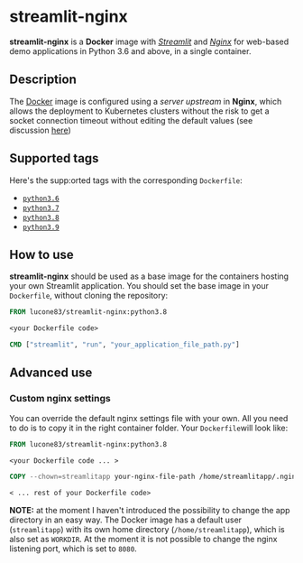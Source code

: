 # streamlit-nginx

**streamlit-nginx** is a **Docker** image with [_Streamlit_](https://streamlit.io/) and [_Nginx_](https://www.nginx.com/) for web-based demo applications in Python 3.6 and above, in a single container.


## Description

The [Docker](https://www.docker.com) image is configured using a _server upstream_ in **Nginx**, which allows the deployment to Kubernetes clusters without the risk to get a socket connection timeout without editing the default values (see discussion [here](https://discuss.streamlit.io/t/streamlit-reruns-all-30-seconds/7201/4))


## Supported tags

Here's the supp:orted tags with the corresponding `Dockerfile`:

- [`python3.6`](python3.6.dockerfile)
- [`python3.7`](python3.7.dockerfile)
- [`python3.8`](python3.8.dockerfile)
- [`python3.9`](python3.9.dockerfile)


## How to use

**streamlit-nginx** should be used as a base image for the containers hosting your own Streamlit application. You should set the base image in your `Dockerfile`, without cloning the repository:

```dockerfile
FROM lucone83/streamlit-nginx:python3.8

<your Dockerfile code>

CMD ["streamlit", "run", "your_application_file_path.py"]
```

## Advanced use

### Custom nginx settings

You can override the default nginx settings file with your own. All you need to do is to copy it in the right container folder. Your `Dockerfile`will look like:

```dockerfile
FROM lucone83/streamlit-nginx:python3.8

<your Dockerfile code ... >

COPY --chown=streamlitapp your-nginx-file-path /home/streamlitapp/.nginx/nginx.conf

< ... rest of your Dockerfile code>
```

**NOTE:** at the moment I haven't introduced the possibility to change the app directory in an easy way. The Docker image has a default user (`streamlitapp`) with its own home directory (`/home/streamlitapp`), which is also set as `WORKDIR`.
At the moment it is not possible to change the nginx listening port, which is set to `8080`.
